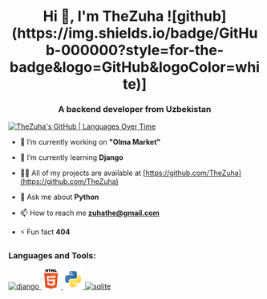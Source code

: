 <h1 align="center">Hi 👋, I'm TheZuha ![github](https://img.shields.io/badge/GitHub-000000?style=for-the-badge&logo=GitHub&logoColor=white)]
</h1>
<h3 align="center">A backend developer from Uzbekistan</h3>

   [![TheZuha's GitHub | Languages Over Time](https://stats.quira.sh/TheZuha/languages-over-time?theme=dark)](https://quira.sh?utm_source=widgets&utm_campaign=TheZuha)

- 🔭 I’m currently working on **"Olma Market"**

- 🌱 I’m currently learning **Django**

- 👨‍💻 All of my projects are available at [https://github.com/TheZuha](https://github.com/TheZuha)

- 💬 Ask me about **Python**

- 📫 How to reach me **zuhathe@gmail.com**

- ⚡ Fun fact **404**

<p align="left">
</p>

<h3 align="left">Languages and Tools:</h3>
<p align="left"> <a href="https://www.djangoproject.com/" target="_blank" rel="noreferrer"> <img src="https://cdn.worldvectorlogo.com/logos/django.svg" alt="django" width="40" height="40"/> </a> <a href="https://www.w3.org/html/" target="_blank" rel="noreferrer"> <img src="https://raw.githubusercontent.com/devicons/devicon/master/icons/html5/html5-original-wordmark.svg" alt="html5" width="40" height="40"/> </a> <a href="https://www.python.org" target="_blank" rel="noreferrer"> <img src="https://raw.githubusercontent.com/devicons/devicon/master/icons/python/python-original.svg" alt="python" width="40" height="40"/> </a> <a href="https://www.sqlite.org/" target="_blank" rel="noreferrer"> <img src="https://www.vectorlogo.zone/logos/sqlite/sqlite-icon.svg" alt="sqlite" width="40" height="40"/> </a> </p>



